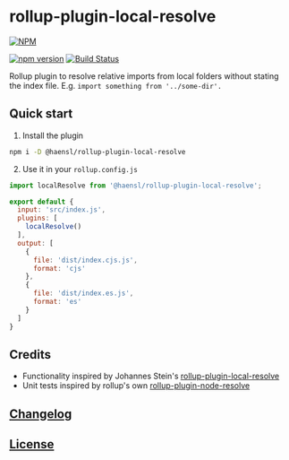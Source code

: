 # rollup-plugin-local-resolve
[![NPM](https://nodei.co/npm/@haensl%2Frollup-plugin-local-resolve.png?downloads=true)](https://nodei.co/npm/@haensl%2Frollup-plugin-local-resolve/)

[![npm version](https://badge.fury.io/js/@haensl%2Frollup-plugin-local-resolve.svg)](http://badge.fury.io/js/@haensl%2Frollup-plugin-local-resolve)
[![Build Status](https://travis-ci.org/haensl/rollup-plugin-local-resolve.svg?branch=master)](https://travis-ci.org/haensl/rollup-plugin-local-resolve)

Rollup plugin to resolve relative imports from local folders without stating the index file. E.g. `import something from '../some-dir'.`

## Quick start

1. Install the plugin

```bash
npm i -D @haensl/rollup-plugin-local-resolve
```

2. Use it in your `rollup.config.js`

```javascript
import localResolve from '@haensl/rollup-plugin-local-resolve';

export default {
  input: 'src/index.js',
  plugins: [
    localResolve()
  ],
  output: [
    {
      file: 'dist/index.cjs.js',
      format: 'cjs'
    },
    {
      file: 'dist/index.es.js',
      format: 'es'
    }
  ]
}
```

## Credits

* Functionality inspired by Johannes Stein's [rollup-plugin-local-resolve](https://github.com/frostney/rollup-plugin-local-resolve)
* Unit tests inspired by rollup's own [rollup-plugin-node-resolve](https://github.com/rollup/rollup-plugin-node-resolve)

## [Changelog](CHANGELOG.md)

## [License](LICENSE)

